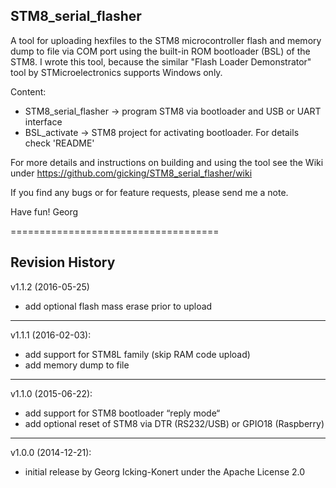 STM8_serial_flasher
-------------------

A tool for uploading hexfiles to the STM8 microcontroller flash and memory dump to file via COM port using the built-in ROM bootloader (BSL) of the STM8. I wrote this tool, because the similar "Flash Loader Demonstrator" tool by STMicroelectronics supports Windows only.

Content:
  - STM8_serial_flasher -> program STM8 via bootloader and USB or UART interface
  - BSL_activate        -> STM8 project for activating bootloader. For details check 'README'

For more details and instructions on building and using the tool see the Wiki under https://github.com/gicking/STM8_serial_flasher/wiki

If you find any bugs or for feature requests, please send me a note.

Have fun!
Georg

====================================

Revision History
----------------

v1.1.2 (2016-05-25)
  - add optional flash mass erase prior to upload

----------------
v1.1.1 (2016-02-03):
  - add support for STM8L family (skip RAM code upload)
  - add memory dump to file

----------------
v1.1.0 (2015-06-22):
  - add support for STM8 bootloader “reply mode“
  - add optional reset of STM8 via DTR (RS232/USB) or GPIO18 (Raspberry)

----------------
v1.0.0 (2014-12-21):
  - initial release by Georg Icking-Konert under the Apache License 2.0
